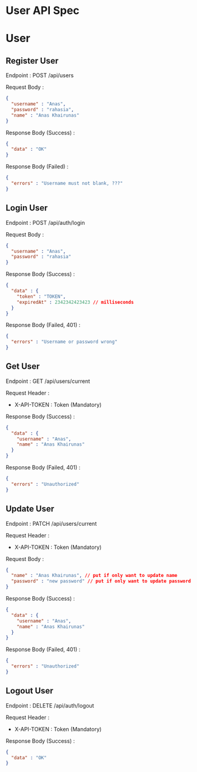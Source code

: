 # User API Spec
# User
## Register User

Endpoint : POST /api/users

Request Body :

```json
{
  "username" : "Anas",
  "password" : "rahasia",
  "name" : "Anas Khairunas" 
}
```

Response Body (Success) :

```json
{
  "data" : "OK"
}
```

Response Body (Failed) :

```json
{
  "errors" : "Username must not blank, ???"
}
```

## Login User

Endpoint : POST /api/auth/login

Request Body :

```json
{
  "username" : "Anas",
  "password" : "rahasia" 
}
```

Response Body (Success) :

```json
{
  "data" : {
    "token" : "TOKEN",
    "expiredAt" : 2342342423423 // milliseconds
  }
}
```

Response Body (Failed, 401) :

```json
{
  "errors" : "Username or password wrong"
}
```

## Get User

Endpoint : GET /api/users/current

Request Header :

- X-API-TOKEN : Token (Mandatory)

Response Body (Success) :

```json
{
  "data" : {
    "username" : "Anas",
    "name" : "Anas Khairunas"
  }
}
```

Response Body (Failed, 401) :

```json
{
  "errors" : "Unauthorized"
}
```

## Update User

Endpoint : PATCH /api/users/current

Request Header :

- X-API-TOKEN : Token (Mandatory)

Request Body :

```json
{
  "name" : "Anas Khairunas", // put if only want to update name
  "password" : "new password" // put if only want to update password
}
```

Response Body (Success) :

```json
{
  "data" : {
    "username" : "Anas",
    "name" : "Anas Khairunas"
  }
}
```

Response Body (Failed, 401) :

```json
{
  "errors" : "Unauthorized"
}
```

## Logout User

Endpoint : DELETE /api/auth/logout

Request Header :

- X-API-TOKEN : Token (Mandatory)

Response Body (Success) :

```json
{
  "data" : "OK"
}
```